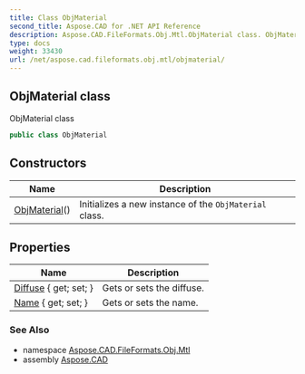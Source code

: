 ```yaml
---
title: Class ObjMaterial
second_title: Aspose.CAD for .NET API Reference
description: Aspose.CAD.FileFormats.Obj.Mtl.ObjMaterial class. ObjMaterial class
type: docs
weight: 33430
url: /net/aspose.cad.fileformats.obj.mtl/objmaterial/
---
```

## ObjMaterial class

ObjMaterial class

```csharp
public class ObjMaterial
```

## Constructors

| Name | Description |
| --- | --- |
| [ObjMaterial](objmaterial/)() | Initializes a new instance of the `ObjMaterial` class. |

## Properties

| Name | Description |
| --- | --- |
| [Diffuse](../../aspose.cad.fileformats.obj.mtl/objmaterial/diffuse/) { get; set; } | Gets or sets the diffuse. |
| [Name](../../aspose.cad.fileformats.obj.mtl/objmaterial/name/) { get; set; } | Gets or sets the name. |

### See Also

* namespace [Aspose.CAD.FileFormats.Obj.Mtl](../../aspose.cad.fileformats.obj.mtl/)
* assembly [Aspose.CAD](../../)


